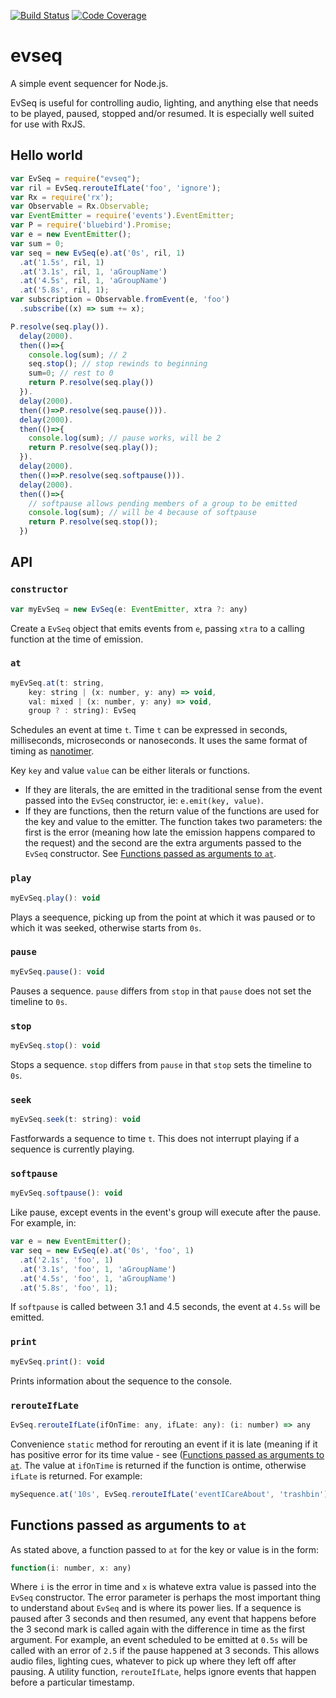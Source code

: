 [![Build Status](https://travis-ci.org/mikesol/evseq.svg?branch=master)](https://travis-ci.org/mikesol/evseq)
[![Code Coverage](https://codecov.io/github/mikesol/evseq/coverage.svg?branch=master)](https://codecov.io/github/mikesol/evseq)
# evseq
A simple event sequencer for Node.js.

EvSeq is useful for controlling audio, lighting, and anything else that needs to be played, paused, stopped and/or resumed. It is especially well suited for use with RxJS.

## Hello world

```javascript
var EvSeq = require("evseq");
var ril = EvSeq.rerouteIfLate('foo', 'ignore');
var Rx = require('rx');
var Observable = Rx.Observable;
var EventEmitter = require('events').EventEmitter;
var P = require('bluebird').Promise;
var e = new EventEmitter();
var sum = 0;
var seq = new EvSeq(e).at('0s', ril, 1)
  .at('1.5s', ril, 1)
  .at('3.1s', ril, 1, 'aGroupName')
  .at('4.5s', ril, 1, 'aGroupName')
  .at('5.8s', ril, 1);
var subscription = Observable.fromEvent(e, 'foo')
  .subscribe((x) => sum += x);

P.resolve(seq.play()).
  delay(2000).
  then(()=>{
    console.log(sum); // 2
    seq.stop(); // stop rewinds to beginning
    sum=0; // rest to 0
    return P.resolve(seq.play())
  }).
  delay(2000).
  then(()=>P.resolve(seq.pause())).
  delay(2000).
  then(()=>{
    console.log(sum); // pause works, will be 2
    return P.resolve(seq.play());
  }).
  delay(2000).
  then(()=>P.resolve(seq.softpause())).
  delay(2000).
  then(()=>{
    // softpause allows pending members of a group to be emitted
    console.log(sum); // will be 4 because of softpause
    return P.resolve(seq.stop());
  })
```

## API
### `constructor`
```javascript
var myEvSeq = new EvSeq(e: EventEmitter, xtra ?: any)
```
Create a `EvSeq` object that emits events from `e`, passing `xtra` to a calling function at the time of emission.

### `at`
```javascript
myEvSeq.at(t: string,
    key: string | (x: number, y: any) => void,
    val: mixed | (x: number, y: any) => void,
    group ? : string): EvSeq
```
Schedules an event at time `t`. Time `t` can be expressed in seconds, milliseconds, microseconds or nanoseconds. It uses the same format of timing as [nanotimer][1].

Key `key` and value `value` can be either literals or functions.
- If they are literals, the are emitted in the traditional sense from the event passed into the `EvSeq` constructor, ie: `e.emit(key, value)`.
- If they are functions, then the return value of the functions are used for the key and value to the emitter. The function takes two parameters: the first is the error (meaning how late the emission happens compared to the request) and the second are the extra arguments passed to the `EvSeq` constructor.  See [Functions passed as arguments to `at`](#functions-passed-as-arguments-to-at).

### `play`
```javascript
myEvSeq.play(): void
```
Plays a seequence, picking up from the point at which it was paused or to which it was seeked, otherwise starts from `0s`.

### `pause`
```javascript
myEvSeq.pause(): void
```
Pauses a sequence.  `pause` differs from `stop` in that `pause` does not set the timeline to `0s`.

### `stop`
```javascript
myEvSeq.stop(): void
```
Stops a sequence.  `stop` differs from `pause` in that `stop` sets the timeline to `0s`.

### `seek`
```javascript
myEvSeq.seek(t: string): void
```
Fastforwards a sequence to time `t`. This does not interrupt playing if a sequence is currently playing.

### `softpause`
```javascript
myEvSeq.softpause(): void
```
Like pause, except events in the event's group will execute after the pause.
For example, in:

```javascript
var e = new EventEmitter();
var seq = new EvSeq(e).at('0s', 'foo', 1)
  .at('2.1s', 'foo', 1)
  .at('3.1s', 'foo', 1, 'aGroupName')
  .at('4.5s', 'foo', 1, 'aGroupName')
  .at('5.8s', 'foo', 1);
```

If `softpause` is called between 3.1 and 4.5 seconds, the event at `4.5s` will be emitted.

### `print`
```javascript
myEvSeq.print(): void
```

Prints information about the sequence to the console.

### `rerouteIfLate`
```javascript
EvSeq.rerouteIfLate(ifOnTime: any, ifLate: any): (i: number) => any
```

Convenience `static` method for rerouting an event if it is late (meaning if it has positive error for its time value - see ([Functions passed as arguments to `at`](#functions-passed-as-arguments-to-at).  The value at `ifOnTime` is returned if the function is ontime, otherwise `ifLate` is returned.  For example:

```javascript
mySequence.at('10s', EvSeq.rerouteIfLate('eventICareAbout', 'trashbin'), 1)
```

## Functions passed as arguments to `at`
As stated above, a function passed to `at` for the key or value is in the form:

```javascript
function(i: number, x: any)
```

Where `i` is the error in time and `x` is whateve extra value is passed into the `EvSeq` constructor.  The error parameter is perhaps the most important thing to understand about `EvSeq` and is where its power lies.  If a sequence is paused after 3 seconds and then resumed, any event that happens before the 3 second mark is called again with the difference in time as the first argument.  For example, an event scheduled to be emitted at `0.5s` will be called with an error of `2.5` if the pause happened at 3 seconds.  This allows audio files, lighting cues, whatever to pick up where they left off after pausing.  A utility function, `rerouteIfLate`, helps ignore events that happen before a particular timestamp.

[1]: https://github.com/Krb686/nanotimer
